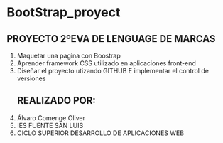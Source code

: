 # BootStrap_proyect

<h2>PROYECTO 2ºEVA DE LENGUAGE DE MARCAS </h2>
<ol>
<li> Maquetar una pagina con Boostrap</li>
<li>Aprender framework CSS utilizado en aplicaciones front-end</li>
<li>Diseñar el proyecto utizando GITHUB E implementar el control de versiones</li>
<h2>REALIZADO POR:</h2>
<li>Álvaro Comenge Oliver</li>
<li>IES FUENTE SAN LUIS </li>
<li>CICLO SUPERIOR DESARROLLO DE APLICACIONES WEB</li>
</ol>
